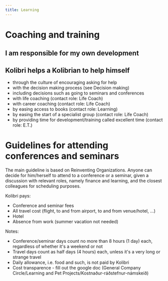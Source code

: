 ```yaml
---
title: Learning
---
```


# Coaching and training
## I am responsible for my own development
## Kolibri helps a Kolibrian to help himself
* through the culture of encouraging asking for help
* with the decision making process (see Decision making)
* including decisions such as going to seminars and conferences
* with life coaching (contact role: Life Coach)
* with career coaching (contact role: Life Coach)
* by easing access to books (contact role: Learning)
* by easing the start of a specialist group (contact role: Life Coach)
* by providing time for development/training called excellent time (contact role: E.T.)




# Guidelines for attending conferences and seminars
The main guideline is based on Reinventing Organizations. 
Anyone can decide for him/herself to attend to a conference or a seminar, given a discussion with relevant roles, namely finance and learning, and the closest colleagues for scheduling purposes. 

Kolibri pays: 

* Conference and seminar fees 
* All travel cost (flight, to and from airport, to and from venue/hotel, ...) 
* Hotel 
* Absence from work (summer vacation not needed) 

Notes: 

* Conference/seminar days count no more than 8 hours (1 day) each, regardless of whether it's a weekend or not 
* Travel days count as half days (4 hours) each, unless it's a very long or strange travel 
* Daily allowance, i.e. food and such, is not paid by Kolibri 
* Cost transparence - fill out the google doc (General Company Circle/Learning and Pet Projects/Kostnaður-ráðstefnur-námskeið)
